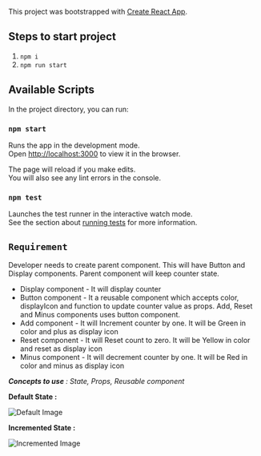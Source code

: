 This project was bootstrapped with [Create React App](https://github.com/facebook/create-react-app).

## Steps to start project
1. `npm i`
2. `npm run start`


## Available Scripts

In the project directory, you can run:

### `npm start`

Runs the app in the development mode.<br />
Open [http://localhost:3000](http://localhost:3000) to view it in the browser.

The page will reload if you make edits.<br />
You will also see any lint errors in the console.

### `npm test`

Launches the test runner in the interactive watch mode.<br />
See the section about [running tests](https://facebook.github.io/create-react-app/docs/running-tests) for more information.


## `Requirement`

Developer needs to create parent component. This will have Button and Display components. Parent component will keep counter state.

- Display component - It will display counter
- Button component - It a reusable component which accepts color, displayIcon and function to update counter value as props. Add, Reset and Minus components uses button component.
- Add component - It will Increment counter by one. It will be Green in color and plus as display icon
- Reset component - It will Reset count to zero. It will be Yellow in color and reset as display icon
- Minus component - It will decrement counter by one. It will be Red in color and minus as display icon

_**Concepts to use** : State, Props, Reusable component_

**Default State :**

![Default Image](https://raw.githubusercontent.com/paragsh/React-examples/master/clicker-example/public/defaultState.png)

**Incremented State :**

![Incremented Image](https://raw.githubusercontent.com/paragsh/React-examples/master/clicker-example/public/IncrementState.png)



 


